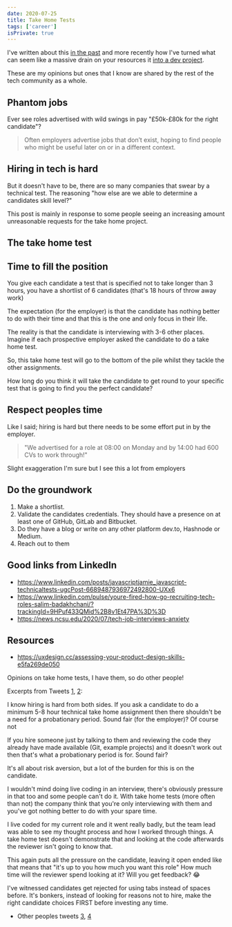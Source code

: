 ```yaml
---
date: 2020-07-25
title: Take Home Tests
tags: ['career']
isPrivate: true
---
```


<script>
  import Tweet from '$lib/components/tweet.svelte'
</script>

I've written about this [in the past] and more recently how I've
turned what can seem like a massive drain on your resources it [into a
dev project].

These are my opinions but ones that I know are shared by the rest of
the tech community as a whole.

## Phantom jobs

Ever see roles advertised with wild swings in pay "£50k-£80k for the
right candidate"?

> Often employers advertise jobs that don’t exist, hoping to find
> people who might be useful later on or in a different context.

## Hiring in tech is hard

But it doesn't have to be, there are so many companies that swear by a
technical test. The reasoning "how else are we able to determine a
candidates skill level?"

This post is mainly in response to some people seeing an increasing
amount unreasonable requests for the take home project.

## The take home test

## Time to fill the position

You give each candidate a test that is specified not to take longer
than 3 hours, you have a shortlist of 6 candidates (that's 18 hours of
throw away work)

The expectation (for the employer) is that the candidate has nothing
better to do with their time and that this is the one and only focus
in their life.

The reality is that the candidate is interviewing with 3-6 other
places. Imagine if each prospective employer asked the candidate to do
a take home test.

So, this take home test will go to the bottom of the pile whilst they
tackle the other assignments.

How long do you think it will take the candidate to get round to your
specific test that is going to find you the perfect candidate?

## Respect peoples time

Like I said; hiring is hard but there needs to be some effort put in
by the employer.

> "We advertised for a role at 08:00 on Monday and by 14:00 had 600
> CVs to work through!"

Slight exaggeration I'm sure but I see this a lot from employers

## Do the groundwork

1. Make a shortlist.
1. Validate the candidates credentials. They should have a presence on
   at least one of GitHub, GitLab and Bitbucket.
1. Do they have a blog or write on any other platform dev.to, Hashnode
   or Medium.
1. Reach out to them

## Good links from LinkedIn

- https://www.linkedin.com/posts/javascriptjamie_javascript-technicaltests-ugcPost-6689487936972492800-UXx6
- https://www.linkedin.com/pulse/youre-fired-how-go-recruiting-tech-roles-salim-badakhchani/?trackingId=9HPuf433QMid%2B8v1Et47PA%3D%3D
- https://news.ncsu.edu/2020/07/tech-job-interviews-anxiety

## Resources

- https://uxdesign.cc/assessing-your-product-design-skills-e5fa269de050

Opinions on take home tests, I have them, so do other people!

Excerpts from Tweets [1], [2]:

I know hiring is hard from both sides. If you ask a candidate to do a
minimum 5-8 hour technical take home assignment then there shouldn't
be a need for a probationary period. Sound fair (for the employer)? Of
course not

If you hire someone just by talking to them and reviewing the code
they already have made available (Git, example projects) and it
doesn't work out then that's what a probationary period is for. Sound
fair?

It's all about risk aversion, but a lot of the burden for this is on
the candidate.

I wouldn't mind doing live coding in an interview, there's obviously
pressure in that too and some people can't do it. With take home tests
(more often than not) the company think that you're only interviewing
with them and you've got nothing better to do with your spare time.

I live coded for my current role and it went really badly, but the
team lead was able to see my thought process and how I worked through
things. A take home test doesn't demonstrate that and looking at the
code afterwards the reviewer isn't going to know that.

This again puts all the pressure on the candidate, leaving it open
ended like that means that "it's up to you how much you want this
role" How much time will the reviewer spend looking at it? Will you
get feedback? 😂

I've witnessed candidates get rejected for using tabs instead of
spaces before. It's bonkers, instead of looking for reasons not to
hire, make the right candidate choices FIRST before investing any
time.

- Other peoples tweets [3], [4]

<!-- Links -->

[in the past]: https://scottspence.com/posts/job-hunting/
[into a dev project]:
  https://scottspence.com/posts/job-hunt-dev-project/
[1]: https://twitter.com/spences10/status/1286744623742955520
[2]: https://twitter.com/spences10/status/1286948087408267264
[3]: https://twitter.com/BekahHW/status/1251918165338198018
[4]: https://twitter.com/_oshell/status/1251953688207294465
